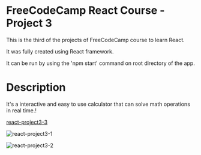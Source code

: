 # FreeCodeCamp React Course - Project 3

This is the third of the projects of FreeCodeCamp course to learn React.

It was fully created using React framework.

It can be run by using the 'npm start' command on root directory of the app.

# Description

It's a interactive and easy to use calculator that can solve math operations in real time.!


[react-project3-3](https://user-images.githubusercontent.com/78876044/230970433-6e00f5e3-4b63-4b52-bb46-9e4ad84ad4fd.png)

![react-project3-1](https://user-images.githubusercontent.com/78876044/230970438-413bdc6f-f7d3-47f6-8deb-b016ef826894.png)

![react-project3-2](https://user-images.githubusercontent.com/78876044/230970439-336dd08b-5c25-4546-88fe-a3306ece3630.png)
